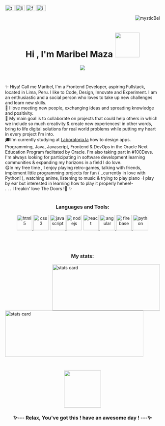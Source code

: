 
 

<!-- </a> <p align="right"> <img src="https://komarev.com/ghpvc/?username=mysticBel&label=Welcome%20to%20my%20profile%20!🦄💜✨%20&color=ac6aad&style=plastic" alt="mysticBel" /> 
<!--  <h1 align="center">Hi , I'm Maribel Maza <img src="https://media.giphy.com/media/9V5fArpd99fLoemwn3/giphy.gif" width="80"></h1>  --> 

<div> 

 <p align="left">
<a href="https://twitter.com/skyyofglass" target="blank"><img align="center" src="https://raw.githubusercontent.com/rahuldkjain/github-profile-readme-generator/master/src/images/icons/Social/twitter.svg" alt="twitter" height="20" width="30" /></a>
<a href="https://www.linkedin.com/in/maribel-maza/?locale=en_US" target="blank"><img align="center" src="https://raw.githubusercontent.com/rahuldkjain/github-profile-readme-generator/master/src/images/icons/Social/linked-in-alt.svg" alt="linkedin" height="20" width="30" /></a>
<a href="https://www.facebook.com/maza.maribel/" target="blank"><img align="center" src="https://raw.githubusercontent.com/rahuldkjain/github-profile-readme-generator/master/src/images/icons/Social/facebook.svg" alt="facebook" height="20" width="30" /></a>
<a href="https://www.instagram.com/m.bel.1/" target="blank"><img align="center" src="https://raw.githubusercontent.com/rahuldkjain/github-profile-readme-generator/master/src/images/icons/Social/instagram.svg" alt="instagram" height="20" width="30" /></a>
</p>

<p align="right"> <img src="https://komarev.com/ghpvc/?username=mysticBel&label=Welcome!%20🦄💜✨%20&color=ac6aad&style=plastic" alt="mysticBel" /> 

</div>


 <h1 align="center">Hi , I'm Maribel Maza <img src="https://media.giphy.com/media/9V5fArpd99fLoemwn3/giphy.gif" width="80"></h1> 


<p align="center">
  <a href="https://github.com/DenverCoder1/readme-typing-svg"><img src="https://readme-typing-svg.herokuapp.com?lines=IT+student+💜;Frontend+Web+Developer+💛;JS%20|%20UX%20|%20UI%20Enthusiast+🤗;&center=true&width=500&height=50"></a>
</p>
 
 <br>
<p align="center">
  
  ✨ Hiya! Call me Maribel, I'm a Frontend Developer, aspiring Fullstack, located in Lima, Peru. I like to Code, Design, Innovate and Experiment. I am an enthusiastic and a social person who loves to take up new challenges and learn new skills. <br>
  💛 I love meeting new people, exchanging ideas and spreading knowledge and positivity.<br>🤗 My main goal is to collaborate on projects that could help others in which we include so much creativity & create new experiences! in other words, bring to life digital solutions for real world problems while putting my heart in every project I'm into. <br>
  🎓I'm currently studying at  <a href="https://www.laboratoria.la">Laboratoria.la</a> how to design apps. Programming, Java, Javascript, Frontend & DevOps in the Oracle Next Education Program faciitated by Oracle. I'm also taking part in #100Devs. I'm always looking for participating in software development  learning communities & expanding my horizons in a field I do love.<br>
  😋In my free time , I enjoy playing retro-games, talking with friends, implement little programming projects for fun  ( ..currently in love with Python! ), watching anime, listening to music & trying to play piano -I play by ear but interested in learning how to play it properly hehee!- <br>
  . . . I freakin' love The Doors !🎵 ✨
  <br>
<br>

<h3 align="center">Languages and Tools:</h3>
  <div align="center">
  
   <a href="https://www.w3.org/html/" target="_blank"> <img src="https://media.giphy.com/media/XAxylRMCdpbEWUAvr8/giphy.gif" alt="html5" width="50" height="50"/> </a>
  <a href="https://www.w3schools.com/css/" target="_blank"> <img src="https://media.giphy.com/media/fsEaZldNC8A1PJ3mwp/giphy.gif" alt="css3" width="50" height="50"/></a>
  <a href="https://developer.mozilla.org/en-US/docs/Web/JavaScript" target="_blank"> <img src="https://media.giphy.com/media/ln7z2eWriiQAllfVcn/giphy.gif" alt="javascript" width="50" height="50"/> </a>
  <a href="https://nodejs.org" target="_blank"> <img src="https://media.giphy.com/media/kdFc8fubgS31b8DsVu/giphy.gif" alt="nodejs" width="50" height="50"/></a>
  <a href="https://reactjs.org/" target="_blank"> <img src="https://media.giphy.com/media/eNAsjO55tPbgaor7ma/giphy.gif" alt="react" width="50" height="50"/> </a><a href="https://docs.python.org/3/" target="_blank"> <img src="https://media.giphy.com/media/XEDIHHp3i8bVoEdxd7/giphy.gif" alt="angular" height="50"/> </a>
  <a href="https://firebase.google.com/" target="_blank"> <img src="https://media.giphy.com/media/Ri2TUcKlaOcaDBxFpY/giphy.gif" alt="firebase" width="50" height="50"/> </a>
  <a href="https://docs.python.org/3/" target="_blank"> <img src="https://media.giphy.com/media/LMt9638dO8dftAjtco/giphy.gif" alt="python" height="50"/> </a>
     
</div>

  <br>
<br>

<h3 align="center">My stats:</h3

 <p > 
   <img align="right" alt= "stats card" height="150px" width="350" src="https://github-readme-stats.vercel.app/api?username=mysticBel&theme=cobalt&show_icons=true&count_private=true" /> 
 <br>  <img alt= "stats card"  height="150px"  width="450" src="https://github-readme-stats.vercel.app/api/top-langs/?username=mysticBel&langs_count=10&theme=cobalt&layout=compact"/>

</p> 
<br>
<p  align="center">  
 <img  src="https://media.giphy.com/media/KZwaIIz48b8w9Az3L5/giphy.gif" width="120">
 

   <h3  align="center">
 ✨---  Relax, You've got this ! have an awesome day  !  ---✨ </h3></p>
 <br>

   




<!-- mysticBel/mysticBel is a ✨ special ✨ repository because its `README.md` (this file) appears on your GitHub profile.
You can click the Preview link to take a look at your changes. -->
